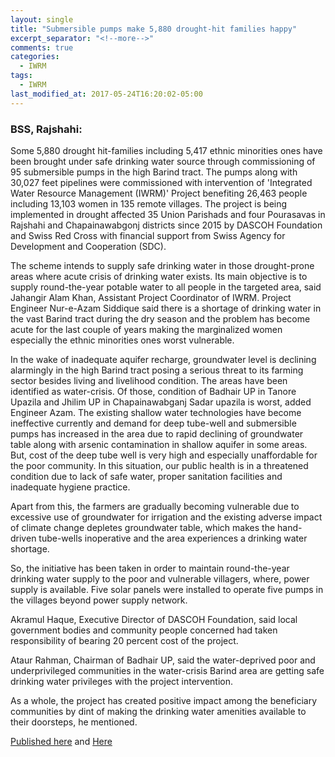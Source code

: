 ```yaml
---
layout: single
title: "Submersible pumps make 5,880 drought-hit families happy"
excerpt_separator: "<!--more-->"
comments: true
categories:
  - IWRM
tags:
  - IWRM
last_modified_at: 2017-05-24T16:20:02-05:00
---
```

### BSS, Rajshahi:

Some 5,880 drought hit-families including 5,417 ethnic minorities ones have been brought under safe drinking water source through commissioning of 95 submersible pumps in the high Barind tract.
The pumps along with 30,027 feet pipelines were commissioned with intervention of 'Integrated Water Resource Management (IWRM)' Project benefiting 26,463 people including 13,103 women in 135 remote villages.
The project is being implemented in drought affected 35 Union Parishads and four Pourasavas in Rajshahi and Chapainawabgonj districts since 2015 by DASCOH Foundation and Swiss Red Cross with financial support from Swiss Agency for Development and Cooperation (SDC).

<!--more-->

The scheme intends to supply safe drinking water in those drought-prone areas where acute crisis of drinking water exists. Its main objective is to supply round-the-year potable water to all people in the targeted area, said Jahangir Alam Khan, Assistant Project Coordinator of IWRM.
Project Engineer Nur-e-Azam Siddique said there is a shortage of drinking water in the vast Barind tract during the dry season and the problem has become acute for the last couple of years making the marginalized women especially the ethnic minorities ones worst vulnerable.

In the wake of inadequate aquifer recharge, groundwater level is declining alarmingly in the high Barind tract posing a serious threat to its farming sector besides living and livelihood condition.
The areas have been identified as water-crisis. Of those, condition of Badhair UP in Tanore Upazila and Jhilim UP in Chapainawabganj Sadar upazila is worst, added Engineer Azam.
The existing shallow water technologies have become ineffective currently and demand for deep tube-well and submersible pumps has increased in the area due to rapid declining of groundwater table along with arsenic contamination in shallow aquifer in some areas. But, cost of the deep tube well is very high and especially unaffordable for the poor community. In this situation, our public health is in a threatened condition due to lack of safe water, proper sanitation facilities and inadequate hygiene practice.

Apart from this, the farmers are gradually becoming vulnerable due to excessive use of groundwater for irrigation and the existing adverse impact of climate change depletes groundwater table, which makes the hand-driven tube-wells inoperative and the area experiences a drinking water shortage.

So, the initiative has been taken in order to maintain round-the-year drinking water supply to the poor and vulnerable villagers, where, power supply is available. Five solar panels were installed to operate five pumps in the villages beyond power supply network.

Akramul Haque, Executive Director of DASCOH Foundation, said local government bodies and community people concerned had taken responsibility of bearing 20 percent cost of the project.

Ataur Rahman, Chairman of Badhair UP, said the water-deprived poor and underprivileged communities in the water-crisis Barind area are getting safe drinking water privileges with the project intervention.

As a whole, the project has created positive impact among the beneficiary communities by dint of making the drinking water amenities available to their doorsteps, he mentioned.


[Published here](http://bssnews.net/newsDetails.php?cat=107&amp;id=664327&amp;date=2017-05-20/)
and [Here](http://thedailynewnation.com/news/134472/submersible-pumps-make-5880-drought-hit-families-happy.html/)